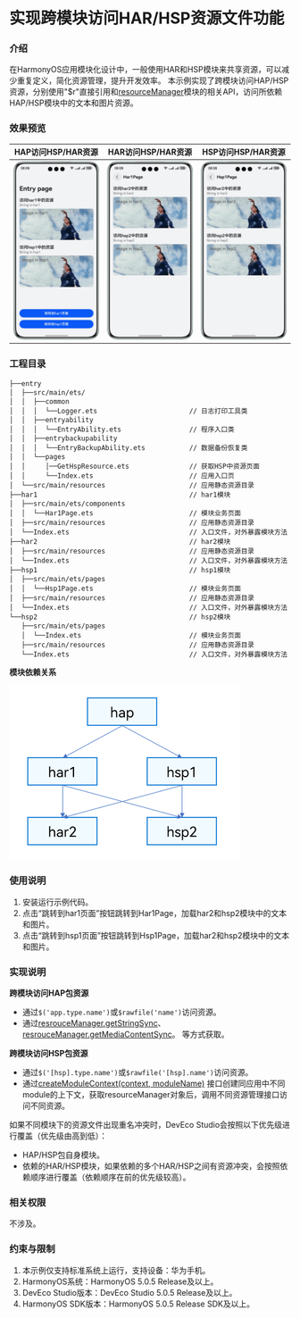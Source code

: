 # 实现跨模块访问HAR/HSP资源文件功能

### 介绍

在HarmonyOS应用模块化设计中，一般使用HAR和HSP模块来共享资源，可以减少重复定义，简化资源管理，提升开发效率。
本示例实现了跨模块访问HAP/HSP资源，分别使用"$r"直接引用和[resourceManager](https://developer.huawei.com/consumer/cn/doc/harmonyos-references/js-apis-resource-manager)模块的相关API，访问所依赖HAP/HSP模块中的文本和图片资源。

### 效果预览

| HAP访问HSP/HAR资源                    | HAR访问HSP/HAR资源                       | HSP访问HSP/HAR资源                       |
|-----------------------------------|--------------------------------------|--------------------------------------|
| ![](screenshots/device/index.png) | ![](screenshots/device/har1page.png) | ![](screenshots/device/hsp1page.png) |

### 工程目录

```
├──entry
│  ├──src/main/ets/
│  │  ├──common
│  │  │  └──Logger.ets                       // 日志打印工具类
│  │  ├──entryability
│  │  │  └──EntryAbility.ets                 // 程序入口类
│  │  ├──entrybackupability
│  │  │  └──EntryBackupAbility.ets           // 数据备份恢复类
│  │  └──pages
│  │     │──GetHspResource.ets               // 获取HSP中资源页面
│  │     └──Index.ets                        // 应用入口页
│  └──src/main/resources                     // 应用静态资源目录
├──har1                                      // har1模块
│  ├──src/main/ets/components                                
│  │  └──Har1Page.ets                        // 模块业务页面  
│  ├──src/main/resources                     // 应用静态资源目录   
│  └──Index.ets                              // 入口文件，对外暴露模块方法  
├──har2                                      // har2模块
│  ├──src/main/resources                     // 应用静态资源目录   
│  └──Index.ets                              // 入口文件，对外暴露模块方法 
├──hsp1                                      // hsp1模块
│  ├──src/main/ets/pages                                
│  │  └──Hsp1Page.ets                        // 模块业务页面  
│  ├──src/main/resources                     // 应用静态资源目录   
│  └──Index.ets                              // 入口文件，对外暴露模块方法 
└──hsp2                                      // hsp2模块
   ├──src/main/ets/pages                                
   │  └──Index.ets                           // 模块业务页面  
   ├──src/main/resources                     // 应用静态资源目录   
   └──Index.ets                              // 入口文件，对外暴露模块方法 
```

**模块依赖关系**

![](screenshots/device/module.png)

### 使用说明

1. 安装运行示例代码。
2. 点击“跳转到har1页面”按钮跳转到Har1Page，加载har2和hsp2模块中的文本和图片。
3. 点击“跳转到hsp1页面”按钮跳转到Hsp1Page，加载har2和hsp2模块中的文本和图片。

### 实现说明

**跨模块访问HAP包资源**

* 通过`$('app.type.name')`或`$rawfile('name')`访问资源。
* 通过[resrouceManager.getStringSync](https://developer.huawei.com/consumer/cn/doc/harmonyos-references/js-apis-resource-manager#getstringsync10)、[resrouceManager.getMediaContentSync](https://developer.huawei.com/consumer/cn/doc/harmonyos-references/js-apis-resource-manager#getmediacontentsync10-1)。
等方式获取。

**跨模块访问HSP包资源**

* 通过`$('[hsp].type.name')`或`$rawfile('[hsp].name')`访问资源。
* 通过[createModuleContext(context, moduleName)](https://developer.huawei.com/consumer/cn/doc/harmonyos-references/js-apis-app-ability-application#applicationcreatemodulecontext12)
接口创建同应用中不同module的上下文，获取resourceManager对象后，调用不同资源管理接口访问不同资源。

如果不同模块下的资源文件出现重名冲突时，DevEco Studio会按照以下优先级进行覆盖（优先级由高到低）：
* HAP/HSP包自身模块。
* 依赖的HAR/HSP模块，如果依赖的多个HAR/HSP之间有资源冲突，会按照依赖顺序进行覆盖（依赖顺序在前的优先级较高）。

### 相关权限

不涉及。

### 约束与限制

1. 本示例仅支持标准系统上运行，支持设备：华为手机。
2. HarmonyOS系统：HarmonyOS 5.0.5 Release及以上。
3. DevEco Studio版本：DevEco Studio 5.0.5 Release及以上。
4. HarmonyOS SDK版本：HarmonyOS 5.0.5 Release SDK及以上。
